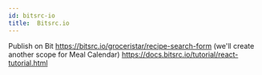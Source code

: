 ```yaml
---
id: bitsrc-io
title:  Bitsrc.io
---
```


Publish on Bit
https://bitsrc.io/groceristar/recipe-search-form (we'll create another scope for Meal Calendar)
https://docs.bitsrc.io/tutorial/react-tutorial.html
